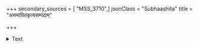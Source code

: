+++
secondary_sources = [ "MSS_3710",]
jsonClass = "Subhaashita"
title = "असमापितकृत्यसम्पदाम्"

+++

<details><summary>Text</summary>

असमापितकृत्यसंपदां हतवेगं विनयेन तावता।  
प्रभवन्त्यभिमानशालिनां मदमुत्तम्भयितुं विभूतयः॥
</details>
